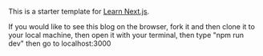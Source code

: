 This is a starter template for [Learn Next.js](https://nextjs.org/learn).

If you would like to see this blog on the browser, fork it and then clone it to your local machine, then open it with your terminal, then type "npm run dev" then go to localhost:3000
